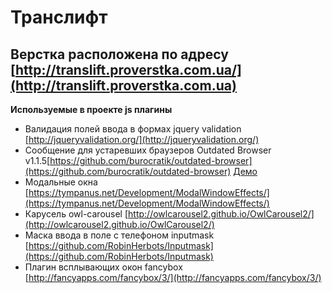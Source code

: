 Транслифт
================
Верстка расположена по адресу [http://translift.proverstka.com.ua/](http://translift.proverstka.com.ua)
---------------------------------------------------------
__Используемые в проекте js плагины__
* Валидация полей ввода в формах jquery validation [http://jqueryvalidation.org/](http://jqueryvalidation.org/)
* Сообщение для устаревших браузеров Outdated Browser v1.1.5[https://github.com/burocratik/outdated-browser](https://github.com/burocratik/outdated-browser) [Демо](http://outdatedbrowser.com/ru)
* Модальные окна [https://tympanus.net/Development/ModalWindowEffects/](https://tympanus.net/Development/ModalWindowEffects/)
* Карусель owl-carousel [http://owlcarousel2.github.io/OwlCarousel2/](http://owlcarousel2.github.io/OwlCarousel2/)
* Маска ввода в поле с телефоном inputmask [https://github.com/RobinHerbots/Inputmask](https://github.com/RobinHerbots/Inputmask)
* Плагин всплывающих окон fancybox [http://fancyapps.com/fancybox/3/](http://fancyapps.com/fancybox/3/)